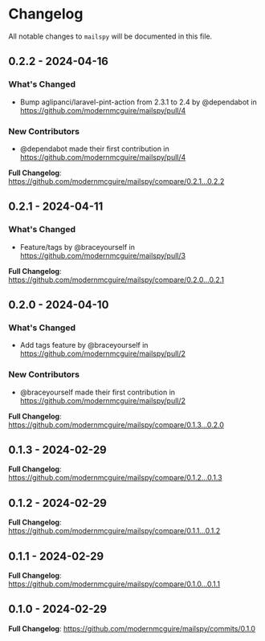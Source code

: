 # Changelog

All notable changes to `mailspy` will be documented in this file.

## 0.2.2 - 2024-04-16

### What's Changed

* Bump aglipanci/laravel-pint-action from 2.3.1 to 2.4 by @dependabot in https://github.com/modernmcguire/mailspy/pull/4

### New Contributors

* @dependabot made their first contribution in https://github.com/modernmcguire/mailspy/pull/4

**Full Changelog**: https://github.com/modernmcguire/mailspy/compare/0.2.1...0.2.2

## 0.2.1 - 2024-04-11

### What's Changed

* Feature/tags by @braceyourself in https://github.com/modernmcguire/mailspy/pull/3

**Full Changelog**: https://github.com/modernmcguire/mailspy/compare/0.2.0...0.2.1

## 0.2.0 - 2024-04-10

### What's Changed

* Add tags feature by @braceyourself in https://github.com/modernmcguire/mailspy/pull/2

### New Contributors

* @braceyourself made their first contribution in https://github.com/modernmcguire/mailspy/pull/2

**Full Changelog**: https://github.com/modernmcguire/mailspy/compare/0.1.3...0.2.0

## 0.1.3 - 2024-02-29

**Full Changelog**: https://github.com/modernmcguire/mailspy/compare/0.1.2...0.1.3

## 0.1.2 - 2024-02-29

**Full Changelog**: https://github.com/modernmcguire/mailspy/compare/0.1.1...0.1.2

## 0.1.1 - 2024-02-29

**Full Changelog**: https://github.com/modernmcguire/mailspy/compare/0.1.0...0.1.1

## 0.1.0 - 2024-02-29

**Full Changelog**: https://github.com/modernmcguire/mailspy/commits/0.1.0
